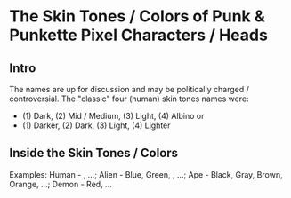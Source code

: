 #  The Skin Tones / Colors of Punk & Punkette Pixel Characters / Heads


## Intro

The names are up for discussion and
may be politically charged / controversial.
The "classic" four (human) skin tones names were:

- (1) Dark, (2) Mid / Medium, (3) Light, (4) Albino  or
- (1) Darker, (2) Dark, (3) Light, (4) Lighter

<!--
   check for alternate names or skin tones in use:

 - pale   (used by more punks - new skin tone)
 - tan   (used by more punks  -  new skin tone)
 - mid (short for medium)

-->


## Inside the Skin Tones / Colors

Examples:  Human -   , ...;
  Alien - Blue, Green, , ...;
  Ape   - Black, Gray, Brown, Orange, ...;
  Demon -  Red, ...



